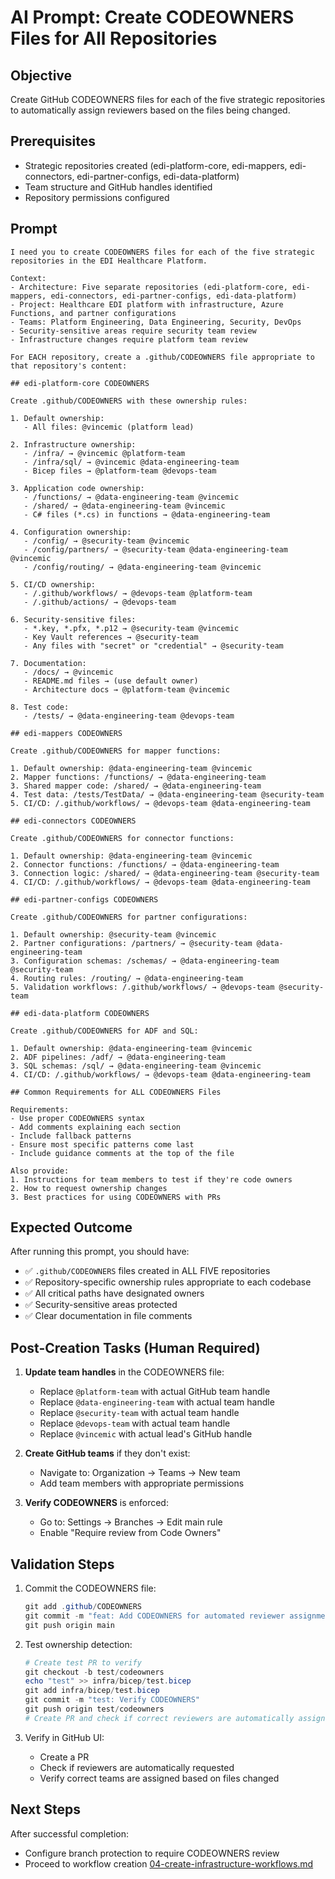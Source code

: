 # AI Prompt: Create CODEOWNERS Files for All Repositories

## Objective
Create GitHub CODEOWNERS files for each of the five strategic repositories to automatically assign reviewers based on the files being changed.

## Prerequisites
- Strategic repositories created (edi-platform-core, edi-mappers, edi-connectors, edi-partner-configs, edi-data-platform)
- Team structure and GitHub handles identified
- Repository permissions configured

## Prompt

```
I need you to create CODEOWNERS files for each of the five strategic repositories in the EDI Healthcare Platform.

Context:
- Architecture: Five separate repositories (edi-platform-core, edi-mappers, edi-connectors, edi-partner-configs, edi-data-platform)
- Project: Healthcare EDI platform with infrastructure, Azure Functions, and partner configurations
- Teams: Platform Engineering, Data Engineering, Security, DevOps
- Security-sensitive areas require security team review
- Infrastructure changes require platform team review

For EACH repository, create a .github/CODEOWNERS file appropriate to that repository's content:

## edi-platform-core CODEOWNERS

Create .github/CODEOWNERS with these ownership rules:

1. Default ownership:
   - All files: @vincemic (platform lead)

2. Infrastructure ownership:
   - /infra/ → @vincemic @platform-team
   - /infra/sql/ → @vincemic @data-engineering-team
   - Bicep files → @platform-team @devops-team

3. Application code ownership:
   - /functions/ → @data-engineering-team @vincemic
   - /shared/ → @data-engineering-team @vincemic
   - C# files (*.cs) in functions → @data-engineering-team

4. Configuration ownership:
   - /config/ → @security-team @vincemic
   - /config/partners/ → @security-team @data-engineering-team @vincemic
   - /config/routing/ → @data-engineering-team @vincemic

5. CI/CD ownership:
   - /.github/workflows/ → @devops-team @platform-team
   - /.github/actions/ → @devops-team

6. Security-sensitive files:
   - *.key, *.pfx, *.p12 → @security-team @vincemic
   - Key Vault references → @security-team
   - Any files with "secret" or "credential" → @security-team

7. Documentation:
   - /docs/ → @vincemic
   - README.md files → (use default owner)
   - Architecture docs → @platform-team @vincemic

8. Test code:
   - /tests/ → @data-engineering-team @devops-team

## edi-mappers CODEOWNERS

Create .github/CODEOWNERS for mapper functions:

1. Default ownership: @data-engineering-team @vincemic
2. Mapper functions: /functions/ → @data-engineering-team
3. Shared mapper code: /shared/ → @data-engineering-team
4. Test data: /tests/TestData/ → @data-engineering-team @security-team
5. CI/CD: /.github/workflows/ → @devops-team @data-engineering-team

## edi-connectors CODEOWNERS

Create .github/CODEOWNERS for connector functions:

1. Default ownership: @data-engineering-team @vincemic
2. Connector functions: /functions/ → @data-engineering-team
3. Connection logic: /shared/ → @data-engineering-team @security-team
4. CI/CD: /.github/workflows/ → @devops-team @data-engineering-team

## edi-partner-configs CODEOWNERS

Create .github/CODEOWNERS for partner configurations:

1. Default ownership: @security-team @vincemic
2. Partner configurations: /partners/ → @security-team @data-engineering-team
3. Configuration schemas: /schemas/ → @data-engineering-team @security-team
4. Routing rules: /routing/ → @data-engineering-team
5. Validation workflows: /.github/workflows/ → @devops-team @security-team

## edi-data-platform CODEOWNERS

Create .github/CODEOWNERS for ADF and SQL:

1. Default ownership: @data-engineering-team @vincemic
2. ADF pipelines: /adf/ → @data-engineering-team
3. SQL schemas: /sql/ → @data-engineering-team @vincemic
4. CI/CD: /.github/workflows/ → @devops-team @data-engineering-team

## Common Requirements for ALL CODEOWNERS Files

Requirements:
- Use proper CODEOWNERS syntax
- Add comments explaining each section
- Include fallback patterns
- Ensure most specific patterns come last
- Include guidance comments at the top of the file

Also provide:
1. Instructions for team members to test if they're code owners
2. How to request ownership changes
3. Best practices for using CODEOWNERS with PRs
```

## Expected Outcome

After running this prompt, you should have:
- ✅ `.github/CODEOWNERS` files created in ALL FIVE repositories
- ✅ Repository-specific ownership rules appropriate to each codebase
- ✅ All critical paths have designated owners
- ✅ Security-sensitive areas protected
- ✅ Clear documentation in file comments

## Post-Creation Tasks (Human Required)

1. **Update team handles** in the CODEOWNERS file:
   - Replace `@platform-team` with actual GitHub team handle
   - Replace `@data-engineering-team` with actual team handle
   - Replace `@security-team` with actual team handle
   - Replace `@devops-team` with actual team handle
   - Replace `@vincemic` with actual lead's GitHub handle

2. **Create GitHub teams** if they don't exist:
   - Navigate to: Organization → Teams → New team
   - Add team members with appropriate permissions

3. **Verify CODEOWNERS** is enforced:
   - Go to: Settings → Branches → Edit main rule
   - Enable "Require review from Code Owners"

## Validation Steps

1. Commit the CODEOWNERS file:
   ```powershell
   git add .github/CODEOWNERS
   git commit -m "feat: Add CODEOWNERS for automated reviewer assignment"
   git push origin main
   ```

2. Test ownership detection:
   ```powershell
   # Create test PR to verify
   git checkout -b test/codeowners
   echo "test" >> infra/bicep/test.bicep
   git add infra/bicep/test.bicep
   git commit -m "test: Verify CODEOWNERS"
   git push origin test/codeowners
   # Create PR and check if correct reviewers are automatically assigned
   ```

3. Verify in GitHub UI:
   - Create a PR
   - Check if reviewers are automatically requested
   - Verify correct teams are assigned based on files changed

## Next Steps

After successful completion:
- Configure branch protection to require CODEOWNERS review
- Proceed to workflow creation [04-create-infrastructure-workflows.md](04-create-infrastructure-workflows.md)
